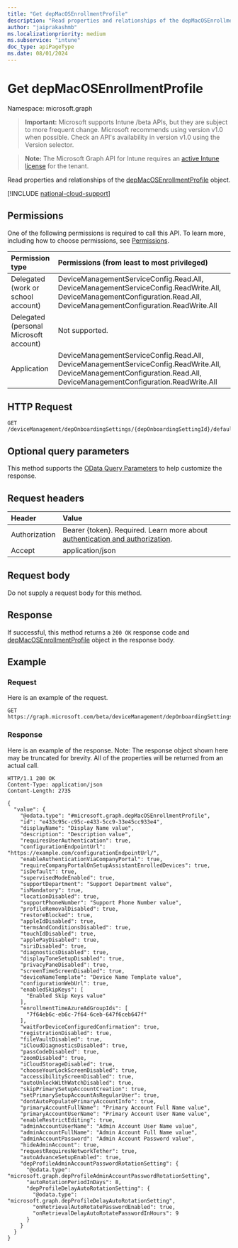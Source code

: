 ```yaml
---
title: "Get depMacOSEnrollmentProfile"
description: "Read properties and relationships of the depMacOSEnrollmentProfile object."
author: "jaiprakashmb"
ms.localizationpriority: medium
ms.subservice: "intune"
doc_type: apiPageType
ms.date: 08/01/2024
---
```


# Get depMacOSEnrollmentProfile

Namespace: microsoft.graph

> **Important:** Microsoft supports Intune /beta APIs, but they are subject to more frequent change. Microsoft recommends using version v1.0 when possible. Check an API's availability in version v1.0 using the Version selector.

> **Note:** The Microsoft Graph API for Intune requires an [active Intune license](https://go.microsoft.com/fwlink/?linkid=839381) for the tenant.

Read properties and relationships of the [depMacOSEnrollmentProfile](../resources/intune-enrollment-depmacosenrollmentprofile.md) object.

[!INCLUDE [national-cloud-support](../../includes/all-clouds.md)]

## Permissions
One of the following permissions is required to call this API. To learn more, including how to choose permissions, see [Permissions](/graph/permissions-reference).

|Permission type|Permissions (from least to most privileged)|
|:---|:---|
|Delegated (work or school account)|DeviceManagementServiceConfig.Read.All, DeviceManagementServiceConfig.ReadWrite.All, DeviceManagementConfiguration.Read.All, DeviceManagementConfiguration.ReadWrite.All|
|Delegated (personal Microsoft account)|Not supported.|
|Application|DeviceManagementServiceConfig.Read.All, DeviceManagementServiceConfig.ReadWrite.All, DeviceManagementConfiguration.Read.All, DeviceManagementConfiguration.ReadWrite.All|

## HTTP Request
<!-- {
  "blockType": "ignored"
}
-->
``` http
GET /deviceManagement/depOnboardingSettings/{depOnboardingSettingId}/defaultMacOsEnrollmentProfile
```

## Optional query parameters
This method supports the [OData Query Parameters](/graph/query-parameters) to help customize the response.

## Request headers
|Header|Value|
|:---|:---|
|Authorization|Bearer {token}. Required. Learn more about [authentication and authorization](/graph/auth/auth-concepts).|
|Accept|application/json|

## Request body
Do not supply a request body for this method.

## Response
If successful, this method returns a `200 OK` response code and [depMacOSEnrollmentProfile](../resources/intune-enrollment-depmacosenrollmentprofile.md) object in the response body.

## Example

### Request
Here is an example of the request.
``` http
GET https://graph.microsoft.com/beta/deviceManagement/depOnboardingSettings/{depOnboardingSettingId}/defaultMacOsEnrollmentProfile
```

### Response
Here is an example of the response. Note: The response object shown here may be truncated for brevity. All of the properties will be returned from an actual call.
``` http
HTTP/1.1 200 OK
Content-Type: application/json
Content-Length: 2735

{
  "value": {
    "@odata.type": "#microsoft.graph.depMacOSEnrollmentProfile",
    "id": "e433c95c-c95c-e433-5cc9-33e45cc933e4",
    "displayName": "Display Name value",
    "description": "Description value",
    "requiresUserAuthentication": true,
    "configurationEndpointUrl": "https://example.com/configurationEndpointUrl/",
    "enableAuthenticationViaCompanyPortal": true,
    "requireCompanyPortalOnSetupAssistantEnrolledDevices": true,
    "isDefault": true,
    "supervisedModeEnabled": true,
    "supportDepartment": "Support Department value",
    "isMandatory": true,
    "locationDisabled": true,
    "supportPhoneNumber": "Support Phone Number value",
    "profileRemovalDisabled": true,
    "restoreBlocked": true,
    "appleIdDisabled": true,
    "termsAndConditionsDisabled": true,
    "touchIdDisabled": true,
    "applePayDisabled": true,
    "siriDisabled": true,
    "diagnosticsDisabled": true,
    "displayToneSetupDisabled": true,
    "privacyPaneDisabled": true,
    "screenTimeScreenDisabled": true,
    "deviceNameTemplate": "Device Name Template value",
    "configurationWebUrl": true,
    "enabledSkipKeys": [
      "Enabled Skip Keys value"
    ],
    "enrollmentTimeAzureAdGroupIds": [
      "7f64eb6c-eb6c-7f64-6ceb-647f6ceb647f"
    ],
    "waitForDeviceConfiguredConfirmation": true,
    "registrationDisabled": true,
    "fileVaultDisabled": true,
    "iCloudDiagnosticsDisabled": true,
    "passCodeDisabled": true,
    "zoomDisabled": true,
    "iCloudStorageDisabled": true,
    "chooseYourLockScreenDisabled": true,
    "accessibilityScreenDisabled": true,
    "autoUnlockWithWatchDisabled": true,
    "skipPrimarySetupAccountCreation": true,
    "setPrimarySetupAccountAsRegularUser": true,
    "dontAutoPopulatePrimaryAccountInfo": true,
    "primaryAccountFullName": "Primary Account Full Name value",
    "primaryAccountUserName": "Primary Account User Name value",
    "enableRestrictEditing": true,
    "adminAccountUserName": "Admin Account User Name value",
    "adminAccountFullName": "Admin Account Full Name value",
    "adminAccountPassword": "Admin Account Password value",
    "hideAdminAccount": true,
    "requestRequiresNetworkTether": true,
    "autoAdvanceSetupEnabled": true,
    "depProfileAdminAccountPasswordRotationSetting": {
      "@odata.type": "microsoft.graph.depProfileAdminAccountPasswordRotationSetting",
      "autoRotationPeriodInDays": 8,
      "depProfileDelayAutoRotationSetting": {
        "@odata.type": "microsoft.graph.depProfileDelayAutoRotationSetting",
        "onRetrievalAutoRotatePasswordEnabled": true,
        "onRetrievalDelayAutoRotatePasswordInHours": 9
      }
    }
  }
}
```
